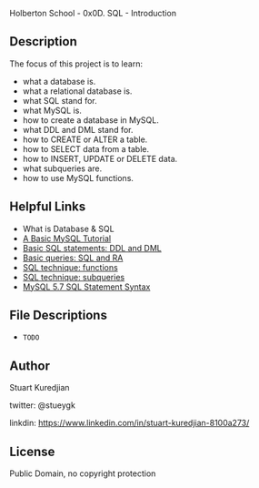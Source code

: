 Holberton School - 0x0D. SQL - Introduction
## Description

The focus of this project is to learn:
* what a database is.
* what a relational database is.
* what SQL stand for.
* what MySQL is.
* how to create a database in MySQL.
* what DDL and DML stand for.
* how to CREATE or ALTER a table.
* how to SELECT data from a table.
* how to INSERT, UPDATE or DELETE data.
* what subqueries are.
* how to use MySQL functions.

## Helpful Links
* <a hef="https://www.youtube.com/watch?v=FR4QIeZaPeM">What is Database & SQL</a>
* <a href="https://www.digitalocean.com/community/tutorials/a-basic-mysql-tutorial">A Basic MySQL Tutorial<a/>
* <a href="http://www.tomjewett.com/dbdesign/dbdesign.php?page=ddldml.php">Basic SQL statements: DDL and DML</a>
* <a href="http://www.tomjewett.com/dbdesign/dbdesign.php?page=queries.php">Basic queries: SQL and RA</a>
* <a href="http://www.tomjewett.com/dbdesign/dbdesign.php?page=functions.php">SQL technique: functions</a>
* <a href="http://www.tomjewett.com/dbdesign/dbdesign.php?page=subqueries.php">SQL technique: subqueries</a>
* <a href="https://dev.mysql.com/doc/refman/5.7/en/sql-syntax.html">MySQL 5.7 SQL Statement Syntax</a>

## File Descriptions
- `TODO`

## Author
Stuart Kuredjian

twitter: @stueygk

linkdin: https://www.linkedin.com/in/stuart-kuredjian-8100a273/

## License
Public Domain, no copyright protection